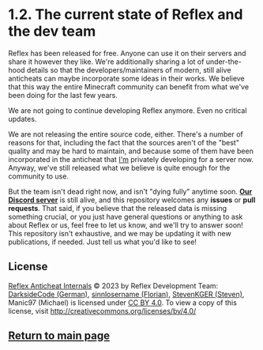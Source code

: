 # 1.2. The current state of Reflex and the dev team

Reflex has been released for free. Anyone can use it on their servers and share it however they like. We're additionally sharing a lot of under-the-hood details so that the developers/maintainers of modern, still alive anticheats can maybe incorporate some ideas in their works. We believe that this way the entire Minecraft community can benefit from what we've been doing for the last few years.

We are not going to continue developing Reflex anymore. Even no critical updates. 

We are not releasing the entire source code, either. There's a number of reasons for that, including the fact that the sources aren't of the "best" quality and may be hard to maintain, and because some of them have been incorporated in the anticheat that [I'm][dev-german] privately developing for a server now. Anyway, we've still released what we believe is quite enough for the community to use.

But the team isn't dead right now, and isn't "dying fully" anytime soon. **[Our Discord server][discord]** is still alive, and this repository welcomes any **issues** or **pull requests**. That said, if you believe that the released data is missing something crucial, or you just have general questions or anything to ask about Reflex or us, feel free to let us know, and we'll try to answer soon! This repository isn't exhaustive, and we may be updating it with new publications, if needed. Just tell us what you'd like to see!










## License

[Reflex Anticheat Internals][reflex-anticheat-internals] © 2023 by Reflex Development Team: [DarksideCode (German)][dev-german], [sinnlosername (Florian)][dev-florian], [StevenKGER (Steven)][dev-steven], Manic97 (Michael) is licensed under [CC BY 4.0][license]. To view a copy of this license, visit http://creativecommons.org/licenses/by/4.0/

[license]: http://creativecommons.org/licenses/by/4.0

[reflex-anticheat-internals]: https://github.com/MeGysssTaa/reflex-anticheat-internals

[dev-german]: https://github.com/MeGysssTaa

[dev-florian]: https://github.com/sinnlosername

[dev-steven]: https://github.com/StevenKGER

## [Return to main page][reflex-anticheat-internals]





[discord]: https://go.reflex.rip/discord



